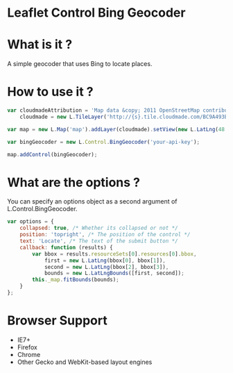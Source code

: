 Leaflet Control Bing Geocoder
=============================

# What is it ?
A simple geocoder that uses Bing to locate places.

# How to use it ?
```javascript
var cloudmadeAttribution = 'Map data &copy; 2011 OpenStreetMap contributors, Imagery &copy; 2011 CloudMade',
    cloudmade = new L.TileLayer('http://{s}.tile.cloudmade.com/BC9A493B41014CAABB98F0471D759707/997/256/{z}/{x}/{y}.png', {attribution: cloudmadeAttribution});

var map = new L.Map('map').addLayer(cloudmade).setView(new L.LatLng(48.5, 2.5), 15);

var bingGeocoder = new L.Control.BingGeocoder('your-api-key');

map.addControl(bingGeocoder);
```

# What are the options ?
You can specify an options object as a second argument of L.Control.BingGeocoder.
```javascript
var options = {
    collapsed: true, /* Whether its collapsed or not */
    position: 'topright', /* The position of the control */
    text: 'Locate', /* The text of the submit button */
    callback: function (results) {
        var bbox = results.resourceSets[0].resources[0].bbox,
            first = new L.LatLng(bbox[0], bbox[1]),
            second = new L.LatLng(bbox[2], bbox[3]),
            bounds = new L.LatLngBounds([first, second]);
        this._map.fitBounds(bounds);
    }
};
```

# Browser Support
* IE7+
* Firefox
* Chrome
* Other Gecko and WebKit-based layout engines
